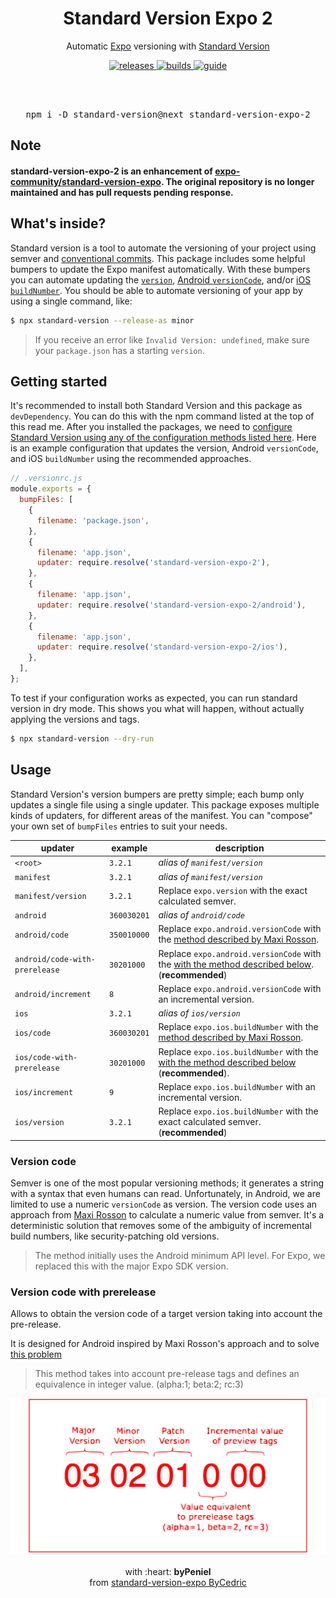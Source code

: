 <div align="center">
  <h1>Standard Version Expo 2</h1>
  <p>Automatic <a href="https://github.com/expo/expo">Expo</a> versioning with <a href="https://github.com/conventional-changelog/standard-version">Standard Version</a></p>
  <p>
    <a href="https://github.com/expo-community/standard-version-expo/releases">
      <img src="https://img.shields.io/github/release/expo-community/standard-version-expo/all.svg" alt="releases" />
    </a>
    <a href="https://github.com/expo-community/standard-version-expo/actions">
      <img src="https://img.shields.io/github/workflow/status/expo-community/standard-version-expo/CI/master.svg" alt="builds" />
    </a>
    <a href="https://dev.to/bycedric/simplify-expo-releases-with-standard-version-2f4o">
      <img src="https://img.shields.io/badge/guide-dev.to-lightgrey" alt="guide" />
    </a>
  </p>
  <br />
  <br />
  <pre>npm i -D standard-version@next standard-version-expo-2</pre>
</div>

## Note

#### standard-version-expo-2 is an enhancement of [expo-community/standard-version-expo](https://github.com/expo-community/standard-version-expo). The original repository is no longer maintained and has pull requests pending response.

## What's inside?

Standard version is a tool to automate the versioning of your project using semver and [conventional commits][link-conventional].
This package includes some helpful bumpers to update the Expo manifest automatically.
With these bumpers you can automate updating the [`version`][link-expo-version], [Android `versionCode`][link-expo-android], and/or [iOS `buildNumber`][link-expo-ios].
You should be able to automate versioning of your app by using a single command, like:

```bash
$ npx standard-version --release-as minor
```

> If you receive an error like `Invalid Version: undefined`, make sure your `package.json` has a starting `version`.

## Getting started

It's recommended to install both Standard Version and this package as `devDependency`.
You can do this with the npm command listed at the top of this read me.
After you installed the packages, we need to [configure Standard Version using any of the configuration methods listed here][link-standard-version].
Here is an example configuration that updates the version, Android `versionCode`, and iOS `buildNumber` using the recommended approaches.

```js
// .versionrc.js
module.exports = {
  bumpFiles: [
    {
      filename: 'package.json',
    },
    {
      filename: 'app.json',
      updater: require.resolve('standard-version-expo-2'),
    },
    {
      filename: 'app.json',
      updater: require.resolve('standard-version-expo-2/android'),
    },
    {
      filename: 'app.json',
      updater: require.resolve('standard-version-expo-2/ios'),
    },
  ],
};
```

To test if your configuration works as expected, you can run standard version in dry mode.
This shows you what will happen, without actually applying the versions and tags.

```bash
$ npx standard-version --dry-run
```

## Usage

Standard Version's version bumpers are pretty simple; each bump only updates a single file using a single updater.
This package exposes multiple kinds of updaters, for different areas of the manifest.
You can "compose" your own set of `bumpFiles` entries to suit your needs.

| updater                        | example     | description                                                                                                         |
| ------------------------------ | ----------- | ------------------------------------------------------------------------------------------------------------------- |
| `<root>`                       | `3.2.1`     | _alias of `manifest/version`_                                                                                       |
| `manifest`                     | `3.2.1`     | _alias of `manifest/version`_                                                                                       |
| `manifest/version`             | `3.2.1`     | Replace `expo.version` with the exact calculated semver.                                          |
| `android`                      | `360030201` | _alias of `android/code`_                                                                                           |
| `android/code`                 | `350010000` | Replace `expo.android.versionCode` with the [method described by Maxi Rosson][link-version-code].                   |
| `android/code-with-prerelease` | `30201000`  | Replace `expo.android.versionCode` with the [with the method described below][link-version-code-with-prerelease]. (**recommended**) |
| `android/increment`            | `8`         | Replace `expo.android.versionCode` with an incremental version.                                                     |
| `ios`                          | `3.2.1`     | _alias of `ios/version`_                                                                                            |
| `ios/code`                     | `360030201` | Replace `expo.ios.buildNumber` with the [method described by Maxi Rosson][link-version-code].                       |
| `ios/code-with-prerelease`     | `30201000`  | Replace `expo.ios.buildNumber` with the [with the method described below][link-version-code-with-prerelease] (**recommended**).                       |
| `ios/increment`                | `9`         | Replace `expo.ios.buildNumber` with an incremental version.                                                         |
| `ios/version`                  | `3.2.1`     | Replace `expo.ios.buildNumber` with the exact calculated semver. (**recommended**)                                  |

### Version code

Semver is one of the most popular versioning methods; it generates a string with a syntax that even humans can read.
Unfortunately, in Android, we are limited to use a numeric `versionCode` as version.
The version code uses an approach from [Maxi Rosson][link-version-code] to calculate a numeric value from semver.
It's a deterministic solution that removes some of the ambiguity of incremental build numbers, like security-patching old versions.

> The method initially uses the Android minimum API level. For Expo, we replaced this with the major Expo SDK version.

### Version code with prerelease

Allows to obtain the version code of a target version taking into account the pre-release.

It is designed for Android inspired by Maxi Rosson's approach and to solve [this problem](https://github.com/expo-community/standard-version-expo/issues/21)




> This method takes into account pre-release tags and defines an equivalence in integer value. (alpha:1; beta:2; rc:3)


<div align="center">
<img src="./assets/img/version-code-with-prerelease.svg">
</div>
<div align="center">
  <br />
  with :heart: <strong>byPeniel</strong>
  <br />
  from <a href="https://github.com/expo-community/standard-version-expo" target="_blank">standard-version-expo ByCedric</a>
</div>

[link-conventional]: https://www.conventionalcommits.org/en/v1.0.0/
[link-expo-android]: https://docs.expo.io/versions/latest/workflow/configuration#android
[link-expo-ios]: https://docs.expo.io/versions/latest/workflow/configuration#ios
[link-expo-version]: https://docs.expo.io/versions/latest/workflow/configuration#version
[link-standard-version]: https://github.com/conventional-changelog/standard-version#configuration
[link-version-code]: https://medium.com/@maxirosson/versioning-android-apps-d6ec171cfd82
[link-version-code-with-prerelease]: #version-code-with-prerelease
